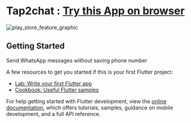 # Tap2chat : [Try this App on browser](https://tap2chat.pages.dev)

![play_store_feature_graphic](https://user-images.githubusercontent.com/87913082/206878472-128f6ce0-08bf-446e-8a59-f59af9b8c17e.png)

## Getting Started

Send WhatsApp messages without saving phone number

A few resources to get you started if this is your first Flutter project:

- [Lab: Write your first Flutter app](https://docs.flutter.dev/get-started/codelab)
- [Cookbook: Useful Flutter samples](https://docs.flutter.dev/cookbook)

For help getting started with Flutter development, view the
[online documentation](https://docs.flutter.dev/), which offers tutorials,
samples, guidance on mobile development, and a full API reference.
